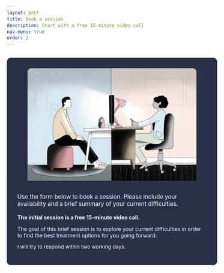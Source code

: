 ```yaml
---
layout: post
title: Book a session
description: Start with a free 15-minute video call
nav-menu: true
order: 2
---
```


<style>
.book-session-container {
  display: flex;
  flex-direction: column;
  gap: 2em;
  align-items: flex-start;
  margin: 2em auto 0 auto;
  width: 100%;
}
.book-session-box {
  background: #2a2f4a;
  color: #fff;
  border-radius: 10px;
  padding: 2em 2em 2em 2em;
  width: 100%;
  box-shadow: 0 2px 8px rgba(0,0,0,0.04);
  text-align: left;
}
</style>

<div class="book-session-container">
  <div class="book-session-box">
    <img src="assets/images/therapy.jpg" style="max-height: 300px; object-fit: cover; border-top-left-radius: 10px; border-top-right-radius: 10px; border-bottom-left-radius: 0; border-bottom-right-radius: 0; display: block; margin-left: auto; margin-right: auto;">
    <br />
    <p style="font-size: 1.1em; margin-bottom: 1.2em;">Use the form below to book a session. Please include your availability and a brief summary of your current difficulties.</p>
    <p style="font-weight: bold; margin-bottom: 1em;">The initial session is a free 15-minute video call.</p>
    <p style="margin-bottom: 0.8em;">The goal of this brief session is to explore your current difficulties in order to find the best treatment options for you going forward.</p>
    <p style="font-size: 0.98em; color: #fff;">I will try to respond within two working days.</p>
  </div>
</div>